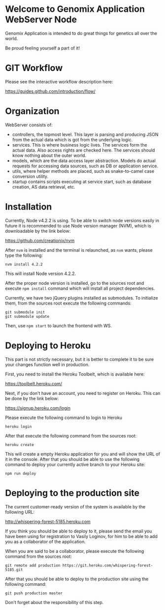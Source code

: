 # Welcome to Genomix Application WebServer Node

Genomix Application is intended to do great things for genetics all over the world.

Be proud feeling yourself a part of it!

# GIT Workflow

Please see the interactive workflow description here:

https://guides.github.com/introduction/flow/

# Organization

WebServer consists of:

- controllers, the topmost level. This layer is parsing and producing JSON from the actual data which is got from the underlying logic.
- services. This is where business logic lives. The services form the actual data. Also access rights are checked here. The services should know nothing about the outer world.
- models, which are the data access layer abstraction. Models do actual requests for accessing data sources, such as DB or application service.
- utils, where helper methods are placed, such as snake-to-camel case conversion utility.
- startup contains scripts executing at service start, such as database creation, AS data retrieval, etc.

# Installation

Currently, Node v4.2.2 is using. To be able to switch node versions easily in future it is recommended to use Node version manager (NVM), which is downloadable by the link below:

https://github.com/creationix/nvm

After `nvm` is installed and the terminal is relaunched, as `nvm` wants, please type the following:

    nvm install 4.2.2

This will install Node version 4.2.2.

After the proper node version is installed, go to the sources root and execute `npm install` command which will install all project dependencies.

Currently, we have two jQuery plugins installed as submodules. To initialize them, from the sources root execute the following commands:

    git submodule init
    git submodule update

Then, use `npm start` to launch the frontend with WS.

# Deploying to Heroku

This part is not strictly necessary, but it is better to complete it to be sure your changes function well in production.

First, you need to install the Heroku Toolbelt, which is available here:

https://toolbelt.heroku.com/

Next, if you don't have an account, you need to register on Heroku. This can be done by the link below:

https://signup.heroku.com/login

Please execute the following command to login to Heroku

    heroku login

After that execute the following command from the sources root:

    heroku create

This will create a empty Heroku application for you and will show the URL of it in the console. After that you should be able to use the following command to deploy your currently active branch to your Heroku site:

    npm run deploy

# Deploying to the production site

The current customer-ready version of the system is available by the following URL:

http://whispering-forest-5185.heroku.com

If you think you should be able to deploy to it, please send the email you have been using for registration to Vasily Loginov, for him to be able to add you as a collaborator of the application.

When you are said to be a collaborator, please execute the following command from the sources root:

    git remote add production https://git.heroku.com/whispering-forest-5185.git

After that you should be able to deploy to the production site using the following command:

    git push production master

Don't forget about the responsibility of this step.
